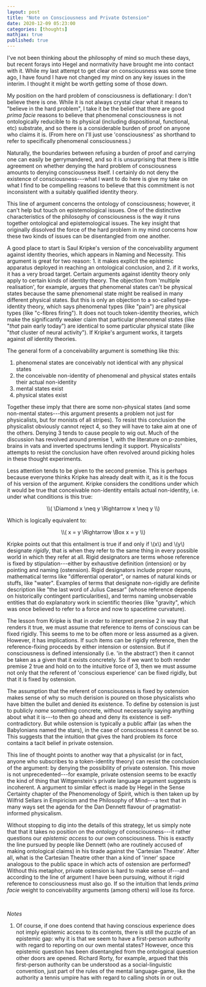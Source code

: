 ```yaml
---
layout: post
title: "Note on Consciousness and Private Ostension"
date: 2020-12-09 05:23:00
categories: [thoughts]
mathjax: true
published: true
---
```


I've not been thinking about the philosophy of mind so much these days, but recent forays into Hegel and normativity have brought me into contact with it. While my last attempt to get clear on consciousness was some time ago, I have found I have not changed my mind on any key issues in the interim. I thought it might be worth getting some of those down.

My position on the hard problem of consciousness is deflationary: I don't believe there is one. While it is not always crystal clear what it means to "believe in the hard problem", I take it be the belief that there are good _prima facie_ reasons to believe that phenomenal consciousness is not ontologically reducible to its physical (including dispositional, functional, etc) substrate, and so there is a considerable burden of proof on anyone who claims it is. (From here on I'll just use 'consciousness' as shorthand to refer to specifically phenomenal consciousness.)

Naturally, the boundaries between refusing a burden of proof and carrying one can easily be gerrymandered, and so it is unsurprising that there is little agreement on whether denying the hard problem of consciousness amounts to denying consciousness itself. I certainly do not deny the existence of consciousness---what I want to do here is give my take on what I find to be compelling reasons to believe that this commitment is not inconsistent with a suitably qualified identity theory.

This line of argument concerns the ontology of consciousness; however, it can't help but touch on epistemological issues. One of the distinctive characteristics of the philosophy of consciousness is the way it runs together ontological and epistemological issues. The key insight that originally dissolved the force of the hard problem in my mind concerns how these two kinds of issues can be disentangled from one another.

A good place to start is Saul Kripke's version of the conceivability argument against identity theories, which appears in Naming and Necessity. This argument is great for two reason: 1. it makes explicit the epistemic apparatus deployed in reaching an ontological conclusion, and 2. if it works, it has a very broad target. Certain arguments against identity theory only apply to certain kinds of identity theory. The objection from 'multiple realisation', for example, argues that phenomenal states can't be physical states because the same phenomenal state might be realised in many different physical states. But this is only an objection to a so-called type-identity theory, which says phenomenal types (like "pain") are physical types (like "c-fibres firing"). It does not touch token-identity theories, which make the significantly weaker claim that particular phenomenal states (like "_that_ pain early today") are identical to some particular physical state (like "_that_ cluster of neural activity"). If Kripke's argument works, it targets against _all_ identity theories.

The general form of a conceivability argument is something like this:

1. phenomenal states are conceivably not identical with any physical states
2. the conceivable non-identity of phenomenal and physical states entails their actual non-identity
3. mental states exist
4. physical states exist

Together these imply that there are some non-physical states (and some non-mental states---this argument presents a problem not just for physicalists, but for monists of all stripes). To resist this conclusion the physicalist obviously cannot reject 4, so they will have to take aim at one of the others. Denying 3 tends to cause people to wig out. Much of the discussion has revolved around premise 1, with the literature on p-zombies, brains in vats and inverted spectrums lending it support. Physicalists' attempts to resist the conclusion have often revolved around picking holes in these thought experiments.

Less attention tends to be given to the second premise. This is perhaps because everyone thinks Kripke has already dealt with it, as it is the focus of his version of the argument. Kripke considers the conditions under which it would be true that conceivable non-identity entails actual non-identity, i.e. under what conditions is this true:

<p align="center" markdown="1">\\( \Diamond x \neq y \Rightarrow x \neq y \\)</p>

Which is logically equivalent to:

<p align="center" markdown="1">\\( x = y \Rightarrow \Box x = y \\)</p>

Kripke points out that this entailment is true if and only if \\(x\\) and \\(y\\) designate _rigidly_, that is when they refer to the same thing in every possible world in which they refer at all. Rigid designators are terms whose reference is fixed by stipulation---either by exhaustive definition (intension) or by pointing and naming (ostension). Rigid designators include proper nouns, mathematical terms like "differential operator", or names of natural kinds or stuffs, like "water". Examples of terms that designate non-rigidly are definite description like "the last word of Julius Caesar" (whose reference depends on historically contingent particularities), and terms naming unobservable entities that do explanatory work in scientific theories (like "gravity", which was once believed to refer to a force and now to spacetime curvature).

The lesson from Kripke is that in order to interpret premise 2 in way that renders it true, we must assume that reference to items of conscious can be fixed rigidly. This seems to me to be often more or less assumed as a given. However, it has implications. If such items can be rigidly reference, then the reference-fixing proceeds by either intension or ostension. But if consciousness is defined intensionally (i.e. 'in the abstract') then it cannot be taken as a given that it exists concretely. So if we want to both render premise 2 true and hold on to the intuitive force of 3, then we must assume not only that the referent of 'conscious experience' can be fixed rigidly, but that it is fixed by ostension.

The assumption that the referent of consciousness is fixed by ostension makes sense of why so much derision is poured on those physicalists who have bitten the bullet and denied its existence. To define by ostension is just to publicly _name_ something concrete, without necessarily saying anything about what it is---to then go ahead and deny its existence is self-contradictory. But while ostension is typically a public affair (as when the Babylonians named the stars), in the case of consciousness it cannot be so. This suggests that the intuition that gives the hard problem its force contains a tacit belief in private ostension.

This line of thought points to another way that a physicalist (or in fact, anyone who subscribes to a token-identity theory) can resist the conclusion of the argument: by denying the possibility of private ostension. This move is not unprecedented---for example, private ostension seems to be exactly the kind of thing that Wittgenstein's private language argument suggests is incoherent. A argument to similar effect is made by Hegel in the Sense Certainty chapter of the Phenomenology of Spirit, which is then taken up by Wilfrid Sellars in Empiricism and the Philosophy of Mind---a text that in many ways set the agenda for the Dan Dennett flavour of pragmatist-informed physicalism.

Without stopping to dig into the details of this strategy, let us simply note that that it takes no position on the _ontology_ of consciousness---it rather questions our _epistemic access_ to our own consciousness. This is exactly the line pursued by people like Dennett (who are routinely accused of making ontological claims) in his tirade against the 'Cartesian Theatre'. After all, what is the Cartesian Theatre other than a kind of 'inner' space analogous to the public space in which acts of ostension are performed? Without this metaphor, private ostension is hard to make sense of---and according to the line of argument I have been pursuing, without it rigid reference to consciousness must also go. If so the intuition that lends _prima facie_ weight to conceivability arguments (among others) will lose its force.

<br />

_Notes_

1. Of course, if one does contend that having conscious experience does not imply epistemic access to its contents, there is still the puzzle of an epistemic gap: why it is that we seem to have a first-person authority with regard to reporting on our own mental states? However, once this epistemic question has been disentangled from the ontological question other doors are opened. Richard Rorty, for example, argued that this first-person authority can be understood as a social-linguistic convention, just part of the rules of the mental language-game, like the authority a tennis umpire has with regard to calling shots in or out.

